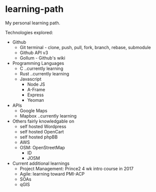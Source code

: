 # learning-path
My personal learning path.

Technologies explored:
  - Github
    - Git terminal - clone, push, pull, fork, branch, rebase, submodule
    - Github API v3
    - Gollum - Github's wiki
  - Programming Languages
    - C ..currently learning
    - Rust ..currently learning
    - Javascript
      - Node JS
      - A-Frame
      - Express
      - Yeoman
  - APIs
    - Google Maps
    - Mapbox ..currently learning
  - Others fairly knowledgable on
    - self hosted Wordpress
    - self hosted OpenCart
    - self hosted phpBB
    - AWS
    - OSM: OpenStreetMap
      - ID
      - JOSM
  - Current additional learnings
    - Project Management: Prince2 4 wk intro course in 2017
    - Agile: learning toward PMI-ACP
    - SOAs
    - qGIS
